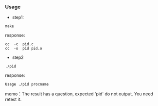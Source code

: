 ### Usage
* step1:
```
make
```
response:
```
cc	-c	pid.c
cc	-o	pid	pid.o
```
* step2
```
./pid
```
response:
```
Usage ./pid procname
```


memo：The result has a question, expected 'pid' do not output. You need retest it.
